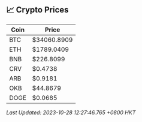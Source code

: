 ## 📈 Crypto Prices

| Coin | Price |
| ---- | ----- |
| BTC | $34060.8909 |
| ETH | $1789.0409 |
| BNB | $226.8099 |
| CRV | $0.4738 |
| ARB | $0.9181 |
| OKB | $44.8679 |
| DOGE | $0.0685 |

_Last Updated: 2023-10-28 12:27:46.765 +0800 HKT_